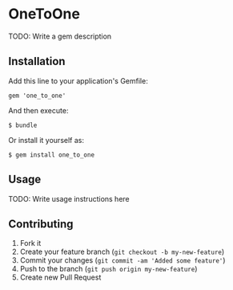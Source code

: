 # OneToOne

TODO: Write a gem description

## Installation

Add this line to your application's Gemfile:

    gem 'one_to_one'

And then execute:

    $ bundle

Or install it yourself as:

    $ gem install one_to_one

## Usage

TODO: Write usage instructions here

## Contributing

1. Fork it
2. Create your feature branch (`git checkout -b my-new-feature`)
3. Commit your changes (`git commit -am 'Added some feature'`)
4. Push to the branch (`git push origin my-new-feature`)
5. Create new Pull Request
